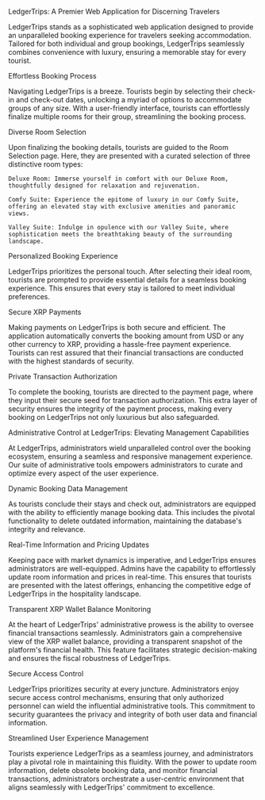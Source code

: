 LedgerTrips: A Premier Web Application for Discerning Travelers

LedgerTrips stands as a sophisticated web application designed to provide an unparalleled booking experience for travelers seeking accommodation. Tailored for both individual and group bookings, LedgerTrips seamlessly combines convenience with luxury, ensuring a memorable stay for every tourist.

Effortless Booking Process

Navigating LedgerTrips is a breeze. Tourists begin by selecting their check-in and check-out dates, unlocking a myriad of options to accommodate groups of any size. With a user-friendly interface, tourists can effortlessly finalize multiple rooms for their group, streamlining the booking process.

Diverse Room Selection

Upon finalizing the booking details, tourists are guided to the Room Selection page. Here, they are presented with a curated selection of three distinctive room types:

    Deluxe Room: Immerse yourself in comfort with our Deluxe Room, thoughtfully designed for relaxation and rejuvenation.

    Comfy Suite: Experience the epitome of luxury in our Comfy Suite, offering an elevated stay with exclusive amenities and panoramic views.

    Valley Suite: Indulge in opulence with our Valley Suite, where sophistication meets the breathtaking beauty of the surrounding landscape.

Personalized Booking Experience

LedgerTrips prioritizes the personal touch. After selecting their ideal room, tourists are prompted to provide essential details for a seamless booking experience. This ensures that every stay is tailored to meet individual preferences.

Secure XRP Payments

Making payments on LedgerTrips is both secure and efficient. The application automatically converts the booking amount from USD or any other currency to XRP, providing a hassle-free payment experience. Tourists can rest assured that their financial transactions are conducted with the highest standards of security.

Private Transaction Authorization

To complete the booking, tourists are directed to the payment page, where they input their secure seed for transaction authorization. This extra layer of security ensures the integrity of the payment process, making every booking on LedgerTrips not only luxurious but also safeguarded.




Administrative Control at LedgerTrips: Elevating Management Capabilities

At LedgerTrips, administrators wield unparalleled control over the booking ecosystem, ensuring a seamless and responsive management experience. Our suite of administrative tools empowers administrators to curate and optimize every aspect of the user experience.

Dynamic Booking Data Management

As tourists conclude their stays and check out, administrators are equipped with the ability to efficiently manage booking data. This includes the pivotal functionality to delete outdated information, maintaining the database's integrity and relevance.

Real-Time Information and Pricing Updates

Keeping pace with market dynamics is imperative, and LedgerTrips ensures administrators are well-equipped. Admins have the capability to effortlessly update room information and prices in real-time. This ensures that tourists are presented with the latest offerings, enhancing the competitive edge of LedgerTrips in the hospitality landscape.

Transparent XRP Wallet Balance Monitoring

At the heart of LedgerTrips' administrative prowess is the ability to oversee financial transactions seamlessly. Administrators gain a comprehensive view of the XRP wallet balance, providing a transparent snapshot of the platform's financial health. This feature facilitates strategic decision-making and ensures the fiscal robustness of LedgerTrips.

Secure Access Control

LedgerTrips prioritizes security at every juncture. Administrators enjoy secure access control mechanisms, ensuring that only authorized personnel can wield the influential administrative tools. This commitment to security guarantees the privacy and integrity of both user data and financial information.

Streamlined User Experience Management

Tourists experience LedgerTrips as a seamless journey, and administrators play a pivotal role in maintaining this fluidity. With the power to update room information, delete obsolete booking data, and monitor financial transactions, administrators orchestrate a user-centric environment that aligns seamlessly with LedgerTrips' commitment to excellence.

